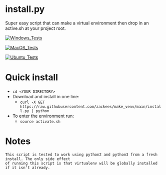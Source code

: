 # install.py

Super easy script that can make a virtual environment then drop in an active.sh at your project root.

[![Windows_Tests](https://github.com/zackees/install.py/actions/workflows/push_win.yml/badge.svg)](https://github.com/zackees/install.py/actions/workflows/push_win.yml)

[![MacOS_Tests](https://github.com/zackees/install.py/actions/workflows/push_macos.yml/badge.svg)](https://github.com/zackees/install.py/actions/workflows/push_macos.yml)

[![Ubuntu_Tests](https://github.com/zackees/install.py/actions/workflows/push_ubuntu.yml/badge.svg)](https://github.com/zackees/install.py/actions/workflows/push_ubuntu.yml)


# Quick install


  * `cd <YOUR DIRECTORY>`
  * Download and install in one line:
    * `curl -X GET https://raw.githubusercontent.com/zackees/make_venv/main/install.py | python`
  * To enter the environment run:
    * `source activate.sh`


# Notes
    This script is tested to work using python2 and python3 from a fresh install. The only side effect
    of running this script is that virtualenv will be globally installed if it isn't already.
